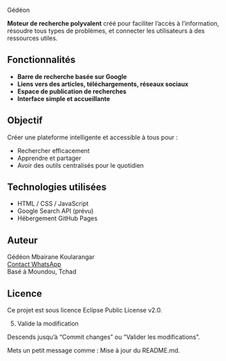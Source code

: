 Gédéon

**Moteur de recherche polyvalent** créé pour faciliter l’accès à l’information, résoudre tous types de problèmes, et connecter les utilisateurs à des ressources utiles.

## Fonctionnalités

- **Barre de recherche basée sur Google**
- **Liens vers des articles, téléchargements, réseaux sociaux**
- **Espace de publication de recherches**
- **Interface simple et accueillante**

## Objectif

Créer une plateforme intelligente et accessible à tous pour :
- Rechercher efficacement
- Apprendre et partager
- Avoir des outils centralisés pour le quotidien

## Technologies utilisées

- HTML / CSS / JavaScript
- Google Search API (prévu)
- Hébergement GitHub Pages

## Auteur

Gédéon Mbairane Koularangar  
[Contact WhatsApp](https://wa.me/23563026990)  
Basé à Moundou, Tchad

## Licence

Ce projet est sous licence Eclipse Public License v2.0.

5. Valide la modification

Descends jusqu’à “Commit changes” ou “Valider les modifications”.

Mets un petit message comme : Mise à jour du README.md.

